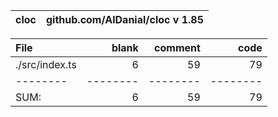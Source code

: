 cloc|github.com/AlDanial/cloc v 1.85
--- | ---

File|blank|comment|code
:-------|-------:|-------:|-------:
./src/index.ts|6|59|79
--------|--------|--------|--------
SUM:|6|59|79
